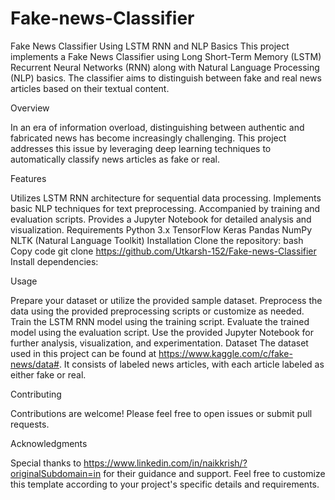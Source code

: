 # Fake-news-Classifier
Fake News Classifier Using LSTM RNN and NLP Basics
This project implements a Fake News Classifier using Long Short-Term Memory (LSTM) Recurrent Neural Networks (RNN) along with Natural Language Processing (NLP) basics. The classifier aims to distinguish between fake and real news articles based on their textual content.



Overview

In an era of information overload, distinguishing between authentic and fabricated news has become increasingly challenging. This project addresses this issue by leveraging deep learning techniques to automatically classify news articles as fake or real.



Features

Utilizes LSTM RNN architecture for sequential data processing.
Implements basic NLP techniques for text preprocessing.
Accompanied by training and evaluation scripts.
Provides a Jupyter Notebook for detailed analysis and visualization.
Requirements
Python 3.x
TensorFlow
Keras
Pandas
NumPy
NLTK (Natural Language Toolkit)
Installation
Clone the repository:
bash
Copy code
git clone https://github.com/Utkarsh-152/Fake-news-Classifier
Install dependencies:



Usage

Prepare your dataset or utilize the provided sample dataset.
Preprocess the data using the provided preprocessing scripts or customize as needed.
Train the LSTM RNN model using the training script.
Evaluate the trained model using the evaluation script.
Use the provided Jupyter Notebook for further analysis, visualization, and experimentation.
Dataset
The dataset used in this project can be found at https://www.kaggle.com/c/fake-news/data#. It consists of labeled news articles, with each article labeled as either fake or real.

Contributing

Contributions are welcome! Please feel free to open issues or submit pull requests.



Acknowledgments

Special thanks to https://www.linkedin.com/in/naikkrish/?originalSubdomain=in for their guidance and support.
Feel free to customize this template according to your project's specific details and requirements. 
